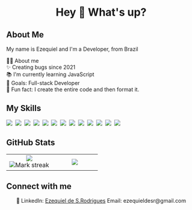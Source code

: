<h1 align="center" text-decoration="none">Hey 👋 What's up?</h1>


## About Me

My name is Ezequiel and I'm a Developer, from Brazil

👨‍💻 About me  
✨ Creating bugs since 2021  
📚 I'm currently learning JavaScript  
🎯 Goals: Full-stack Developer  
🎲 Fun fact: I create the entire code and then format it.

## My Skills

<img src="https://img.shields.io/badge/CSS-1572B6?logo=css3&logoColor=fff"> 
<img src="https://img.shields.io/badge/HTML-%23E34F26.svg?logo=html5&logoColor=white"> 
<img src="https://img.shields.io/badge/Java-%23ED8B00.svg?logo=openjdk&logoColor=white"> 
<img src="https://img.shields.io/badge/JavaScript-F7DF1E?logo=javascript&logoColor=000"> 
<img src="https://img.shields.io/badge/JSON-000?logo=json&logoColor=fff"> 
<img src="https://img.shields.io/badge/Bootstrap-7952B3?logo=bootstrap&logoColor=fff"> 
<img src="https://img.shields.io/badge/jQuery-0769AD?logo=jquery&logoColor=fff"> 
<img src="https://img.shields.io/badge/Node.js-6DA55F?logo=node.js&logoColor=white"> 
<img src="https://img.shields.io/badge/Vercel-%23000000.svg?logo=vercel&logoColor=white"> 
<img src="https://img.shields.io/badge/MySQL-4479A1?logo=mysql&logoColor=fff"> 
<img src="https://img.shields.io/badge/Postgres-%23316192.svg?logo=postgresql&logoColor=white"> 
<img src="https://img.shields.io/badge/npm-CB3837?logo=npm&logoColor=fff"> 
<img src="https://img.shields.io/badge/GitHub-%23121011.svg?logo=github&logoColor=white"> 

## GitHub Stats

<table><tbody><tr border="none"><td width="50%" align="center">
<img align="center" src="https://readme-stats-fork-mauve.vercel.app/api/?username=EzequielSR&theme=gotham&show_icons=true&count_private=true"><br>
<img alt="Mark streak" src="https://github-readme-streak-stats-five-roan.vercel.app?user=EzequielSR&theme=gotham"></td><td width="50%" align="center">
<img align="center" src="https://readme-stats-fork-mauve.vercel.app/api/top-langs/?username=EzequielSR&theme=gotham&hide_border=false&no-bg=true&no-frame=true&langs_count=6"></td></tr></tbody></table>

## Connect with me

<p align="center">🔗 LinkedIn: <a href="https://www.linkedin.com/in/ezequiel-de-souza-rodrigues-25b538227/" target="_blank">Ezequiel de S.Rodrigues</a> Email: ezequieldesr@gmail.com</p>
